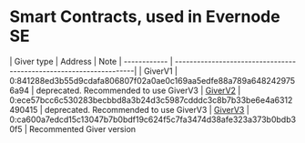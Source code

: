 # Smart Contracts, used in Evernode SE

| Giver type   | Address                                                            |  Note 
| ------------ | -------------------------------------------------------------------|
| GiverV1      | 0:841288ed3b55d9cdafa806807f02a0ae0c169aa5edfe88a789a6482429756a94 | deprecated. Recommended to use GiverV3 
| [GiverV2](giver_v2)      | 0:ece57bcc6c530283becbbd8a3b24d3c5987cdddc3c8b7b33be6e4a6312490415 | deprecated. Recommended to use GiverV3
| [GiverV3](giver_v3)      | 0:ca600a7edcd15c13047b7b0bdf19c624f5c7fa3474d38afe323a373b0bdb30f5 | Recommented Giver version

